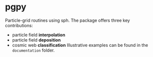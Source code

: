 # pgpy
 Particle-grid routines using sph. The package offers three key contributions: 
 - particle field __interpolation__
 - particle field __deposition__
 - cosmic web __classification__
 Illustrative examples can be found in the `documentation` folder.
